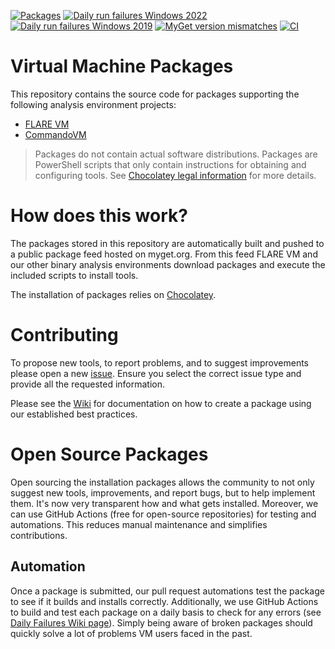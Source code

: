 [![Packages](https://gist.githubusercontent.com/vm-packages/0e28118f551692f3401ac669e1d6761d/raw/packages_badge.svg)](packages)
[![Daily run failures Windows 2022](https://gist.githubusercontent.com/vm-packages/7d6b2592948d916eb5529350308f01d1/raw/windows-2022_daily_badge.svg)](https://github.com/mandiant/VM-Packages/wiki/Daily-Failures)
[![Daily run failures Windows 2019](https://gist.githubusercontent.com/vm-packages/7d6b2592948d916eb5529350308f01d1/raw/windows-2019_daily_badge.svg)](https://github.com/mandiant/VM-Packages/wiki/Daily-Failures)
[![MyGet version mismatches](https://gist.githubusercontent.com/vm-packages/dfe6ed22576b6c1d2fa749ff46f3bc6f/raw/myget_badge.svg)](https://github.com/mandiant/VM-Packages/wiki/MyGet-Version-Mismatches)
[![CI](https://github.com/mandiant/VM-packages/workflows/CI/badge.svg)](https://github.com/mandiant/VM-packages/actions?query=workflow%3ACI+branch%3Amain)

# Virtual Machine Packages

This repository contains the source code for packages supporting the following analysis environment projects:
* [FLARE VM](https://github.com/mandiant/flare-vm)
* [CommandoVM](https://github.com/mandiant/commando-vm)

> Packages do not contain actual software distributions. Packages are PowerShell scripts that only contain instructions for obtaining and configuring tools. See [Chocolatey legal information](https://docs.chocolatey.org/en-us/information/legal) for more details.

# How does this work?
The packages stored in this repository are automatically built and pushed to a public package feed hosted on myget.org. From this feed FLARE VM and our other binary analysis environments download packages and execute the included scripts to install tools.

The installation of packages relies on [Chocolatey](https://chocolatey.org/).

# Contributing
To propose new tools, to report problems, and to suggest improvements please open a new [issue](https://github.com/mandiant/VM-Packages/issues).
Ensure you select the correct issue type and provide all the requested information.

Please see the [Wiki](https://github.com/mandiant/VM-Packages/wiki) for documentation on how to create a package using our established best practices.

# Open Source Packages
Open sourcing the installation packages allows the community to not only suggest new tools, improvements, and report bugs, but to help implement them. It's now very transparent how and what gets installed. Moreover, we can use GitHub Actions (free for open-source repositories) for testing and automations. This reduces manual maintenance and simplifies contributions.

## Automation
Once a package is submitted, our pull request automations test the package to see if it builds and installs correctly. Additionally, we use GitHub Actions to build and test each package on a daily basis to check for any errors (see [Daily Failures Wiki page](https://github.com/mandiant/VM-Packages/wiki/Daily-Failures)). Simply being aware of broken packages should quickly solve a lot of problems VM users faced in the past.
